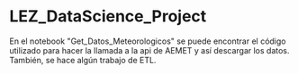 # LEZ_DataScience_Project

En el notebook "Get_Datos_Meteorologicos" se puede encontrar el código utilizado para hacer la llamada a la api de AEMET y así descargar los datos. También, se hace algún trabajo de ETL.
